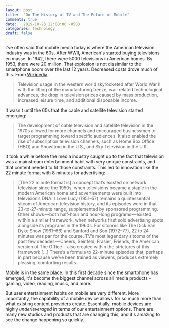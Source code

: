 ```yaml
---
layout: post
title:  "On The History of TV and The Future of Mobile"
comments: true
date:   2019-10-23 12:00:00 -0500
categories: technology
draft: false
---
```


I've often said that mobile media today is where the American television industry was in the 60s. After WWII, American's started buying televisions en masse. In 1942, there were 5000 televisions in American homes. By 1953, there were 20 million. That explosion is not dissimilar to the smartphone boom over the last 12 years. Decreased costs drove much of this. From [Wikipedia](https://en.wikipedia.org/wiki/History_of_television#United_States):

> Television usage in the western world skyrocketed after World War II with the lifting of the manufacturing freeze, war-related technological advances, the drop in television prices caused by mass production, increased leisure time, and additional disposable income.

It wasn't until the 60s that the cable and satellite television started emerging: 

> The development of cable television and satellite television in the 1970s allowed for more channels and encouraged businessmen to target programming toward specific audiences. It also enabled the rise of subscription television channels, such as Home Box Office (HBO) and Showtime in the U.S., and Sky Television in the U.K.

It took a while before the media industry caught up to the fact that television was a mainstream entertainment habit with very unique constraints, and that content needed to fit those constraints. This led to innovation like the 22 minute format with 8 minutes for advertising:

>  [The 22 minute format is] a concept that’s existed on network television since the 1950s, when televisions became a staple in the modern American home and advertisements were built into television’s DNA. I Love Lucy (1951–57) remains a quintessential sitcom of American television history, and its episodes were in that 23-to-27-minute range, supplemented by sponsored programming. Other shows — both half-hour and hour-long programs — existed within a similar framework, when networks first sold advertising spots alongside its programs in the 1960s. For sitcoms like The Dick Van Dyke Show (1961–66) and Sanford and Son (1972–77), 22 to 24 minutes was par for the course. TV’s most legendary sitcoms of the past few decades — Cheers, Seinfeld, Frasier, Friends, the American version of The Office — also created within the strictures of this framework [...] There’s a formula to 22-minute episodes that, perhaps in part because we’ve been trained as viewers, produces extremely pleasing, comforting results. 

Mobile is in the same place. In this first decade since the smartphone has emerged, it's become the biggest channel across all media products - gaming, video, reading, music, and more. 

But user entertainment habits on mobile are very different. More importantly, the capability of a mobile device allows for so much more than what existing content providers create. Essentially, mobile devices are highly _underleveraged_ in terms of our entertainment options. There are many new studios and products that are changing this, and it's amazing to see the change happening so quickly.